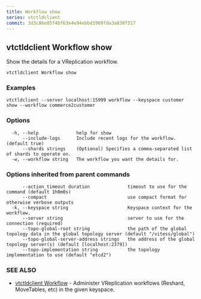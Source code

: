 ```yaml
---
title: Workflow show
series: vtctldclient
commit: 3d3c86e85f4bf63e4e94ebbd3909fda3a838f517
---
```

## vtctldclient Workflow show

Show the details for a VReplication workflow.

```
vtctldclient Workflow show
```

### Examples

```
vtctldclient --server localhost:15999 workflow --keyspace customer show --workflow commerce2customer
```

### Options

```
  -h, --help              help for show
      --include-logs      Include recent logs for the workflow. (default true)
      --shards strings    (Optional) Specifies a comma-separated list of shards to operate on.
  -w, --workflow string   The workflow you want the details for.
```

### Options inherited from parent commands

```
      --action_timeout duration              timeout to use for the command (default 1h0m0s)
      --compact                              use compact format for otherwise verbose outputs
  -k, --keyspace string                      Keyspace context for the workflow.
      --server string                        server to use for the connection (required)
      --topo-global-root string              the path of the global topology data in the global topology server (default "/vitess/global")
      --topo-global-server-address strings   the address of the global topology server(s) (default [localhost:2379])
      --topo-implementation string           the topology implementation to use (default "etcd2")
```

### SEE ALSO

* [vtctldclient Workflow](./vtctldclient_workflow/)	 - Administer VReplication workflows (Reshard, MoveTables, etc) in the given keyspace.

